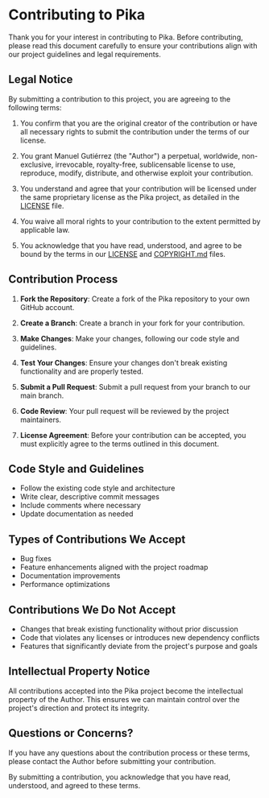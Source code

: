 # Contributing to Pika

Thank you for your interest in contributing to Pika. Before contributing, please read this document carefully to ensure your contributions align with our project guidelines and legal requirements.

## Legal Notice

By submitting a contribution to this project, you are agreeing to the following terms:

1. You confirm that you are the original creator of the contribution or have all necessary rights to submit the contribution under the terms of our license.

2. You grant Manuel Gutiérrez (the "Author") a perpetual, worldwide, non-exclusive, irrevocable, royalty-free, sublicensable license to use, reproduce, modify, distribute, and otherwise exploit your contribution.

3. You understand and agree that your contribution will be licensed under the same proprietary license as the Pika project, as detailed in the [LICENSE](LICENSE) file.

4. You waive all moral rights to your contribution to the extent permitted by applicable law.

5. You acknowledge that you have read, understood, and agree to be bound by the terms in our [LICENSE](LICENSE) and [COPYRIGHT.md](COPYRIGHT.md) files.

## Contribution Process

1. **Fork the Repository**: Create a fork of the Pika repository to your own GitHub account.

2. **Create a Branch**: Create a branch in your fork for your contribution.

3. **Make Changes**: Make your changes, following our code style and guidelines.

4. **Test Your Changes**: Ensure your changes don't break existing functionality and are properly tested.

5. **Submit a Pull Request**: Submit a pull request from your branch to our main branch.

6. **Code Review**: Your pull request will be reviewed by the project maintainers.

7. **License Agreement**: Before your contribution can be accepted, you must explicitly agree to the terms outlined in this document.

## Code Style and Guidelines

- Follow the existing code style and architecture
- Write clear, descriptive commit messages
- Include comments where necessary
- Update documentation as needed

## Types of Contributions We Accept

- Bug fixes
- Feature enhancements aligned with the project roadmap
- Documentation improvements
- Performance optimizations

## Contributions We Do Not Accept

- Changes that break existing functionality without prior discussion
- Code that violates any licenses or introduces new dependency conflicts
- Features that significantly deviate from the project's purpose and goals

## Intellectual Property Notice

All contributions accepted into the Pika project become the intellectual property of the Author. This ensures we can maintain control over the project's direction and protect its integrity.

## Questions or Concerns?

If you have any questions about the contribution process or these terms, please contact the Author before submitting your contribution.

By submitting a contribution, you acknowledge that you have read, understood, and agreed to these terms. 